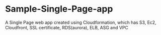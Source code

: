 # Sample-Single-Page-app
A Single Page web app created using Cloudformation, which has S3, Ec2, Cloudfront, SSL certificate, RDS(aurora), ELB, ASG and VPC
